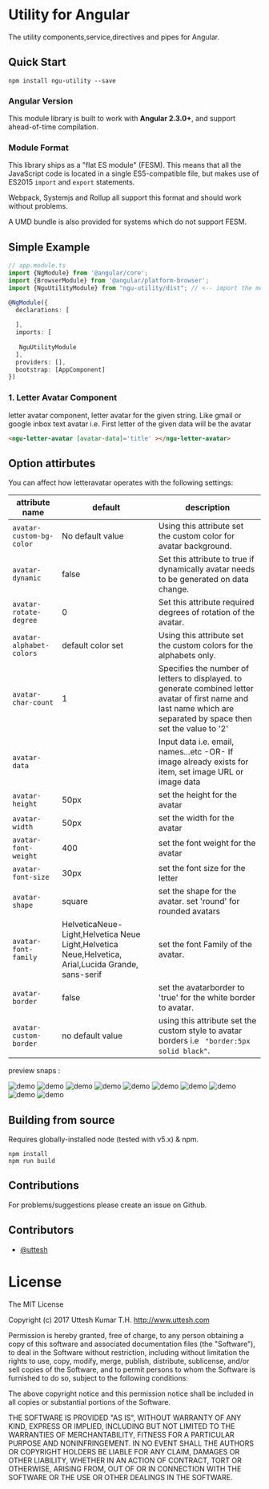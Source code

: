 # Utility for Angular

The utility components,service,directives and pipes for Angular.

## Quick Start

```
npm install ngu-utility --save
```

### Angular Version

This module library is built to work with **Angular 2.3.0+**, and support ahead-of-time compilation.

### Module Format

This library ships as a "flat ES module" (FESM). This means that all the JavaScript code is located in a single ES5-compatible file, but makes use of ES2015 `import` and `export` statements.

Webpack, Systemjs and Rollup all support this format and should work without problems.

A UMD bundle is also provided for systems which do not support FESM.

## Simple Example

```TypeScript
// app.module.ts
import {NgModule} from '@angular/core';
import {BrowserModule} from '@angular/platform-browser';
import {NguUtilityModule} from "ngu-utility/dist"; // <-- import the module

@NgModule({
  declarations: [
  
  ],
  imports: [
  
   NguUtilityModule
  ],
  providers: [],
  bootstrap: [AppComponent]
})
```
### 1. Letter Avatar Component

 letter avatar component, letter avatar for the given string. Like gmail or google inbox text avatar i.e. First letter of the given data will be the avatar

```HTML
<ngu-letter-avatar [avatar-data]='title' ></ngu-letter-avatar>
```
## Option attirbutes

You can affect how letteravatar operates with the following settings:

attribute name | default | description
-------------------------|---------|------------
`avatar-custom-bg-color` | No default value | Using this attribute set the custom color for avatar background.
`avatar-dynamic` | false | Set this attribute to true if dynamically avatar needs to be generated on data change.
`avatar-rotate-degree` | 0 | Set this attribute required degrees of rotation of the avatar.
`avatar-alphabet-colors` | default color set | Using this attribute set the custom colors for the alphabets only.
`avatar-char-count` | 1 | Specifies the number of letters to displayed. to generate combined letter avatar of first name and last name which are separated by space then set the value to '2'
`avatar-data` |  | Input data i.e. email, names...etc -OR- If image already exists for item, set image URL or image data
`avatar-height` | 50px | set the height for the avatar
`avatar-width` | 50px | set the width for the avatar
`avatar-font-weight` | 400 | set the font weight for the  avatar
`avatar-font-size` | 30px | set the font size for the letter
`avatar-shape` | square  | set the shape for the avatar. set 'round' for rounded avatars
`avatar-font-family` | HelveticaNeue-Light,Helvetica Neue Light,Helvetica Neue,Helvetica, Arial,Lucida Grande, sans-serif | set the font Family of the avatar.
`avatar-border` | false | set the avatarborder to 'true' for the white border to avatar.
`avatar-custom-border` | no default value | using this attribute set the custom style to avatar borders i.e <code> "border:5px solid black"</code>.

 preview snaps :
 
![demo](https://raw.github.com/uttesh/ngletteravatar/master/demo/demo1.png)
![demo](https://raw.github.com/uttesh/ngletteravatar/master/demo/demo2.png)
![demo](https://raw.github.com/uttesh/ngletteravatar/master/demo/numbers.png)
![demo](https://raw.github.com/uttesh/ngletteravatar/master/demo/special_charaters.png)
![demo](https://raw.github.com/uttesh/ngletteravatar/master/demo/chinese.png)
![demo](https://raw.github.com/uttesh/ngletteravatar/master/demo/kannada.png)
![demo](https://raw.github.com/uttesh/ngletteravatar/master/demo/round_shape_digit_special.png)
![demo](https://raw.github.com/uttesh/ngletteravatar/master/demo/round_chinese_kannada.png)
![demo](https://raw.github.com/uttesh/ngletteravatar/master/demo/avatar_border1.png)
![demo](https://raw.github.com/uttesh/ngletteravatar/master/demo/avatar_border2.png)


## Building from source

Requires globally-installed node (tested with v5.x) & npm. 

```
npm install
npm run build 
```

## Contributions

For problems/suggestions please create an issue on Github.

## Contributors

* [@uttesh](https://twitter.com/uttesh)

# License

The MIT License

Copyright (c) 2017 Uttesh Kumar T.H. http://www.uttesh.com

Permission is hereby granted, free of charge, to any person obtaining a copy of this software and associated documentation files (the "Software"), to deal in the Software without restriction, including without limitation the rights to use, copy, modify, merge, publish, distribute, sublicense, and/or sell copies of the Software, and to permit persons to whom the Software is furnished to do so, subject to the following conditions:

The above copyright notice and this permission notice shall be included in all copies or substantial portions of the Software.

THE SOFTWARE IS PROVIDED "AS IS", WITHOUT WARRANTY OF ANY KIND, EXPRESS OR IMPLIED, INCLUDING BUT NOT LIMITED TO THE WARRANTIES OF MERCHANTABILITY, FITNESS FOR A PARTICULAR PURPOSE AND NONINFRINGEMENT. IN NO EVENT SHALL THE AUTHORS OR COPYRIGHT HOLDERS BE LIABLE FOR ANY CLAIM, DAMAGES OR OTHER LIABILITY, WHETHER IN AN ACTION OF CONTRACT, TORT OR OTHERWISE, ARISING FROM, OUT OF OR IN CONNECTION WITH THE SOFTWARE OR THE USE OR OTHER DEALINGS IN THE SOFTWARE.


